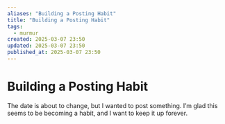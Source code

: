 ```yaml
---
aliases: "Building a Posting Habit"
title: "Building a Posting Habit"
tags:
  - murmur
created: 2025-03-07 23:50
updated: 2025-03-07 23:50
published_at: 2025-03-07 23:50
---
```

# Building a Posting Habit

The date is about to change, but I wanted to post something. I’m glad this seems to be becoming a habit, and I want to keep it up forever.